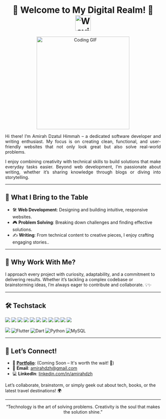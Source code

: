 <h1 align="center">🌟 Welcome to My Digital Realm! 🌟 
  <img src="https://media.giphy.com/media/hvRJCLFzcasrR4ia7z/giphy.gif" alt="Waving Hand" width="50" />
</h1>

<p align="center">
<img src="https://media.giphy.com/media/L8K62iTDkzGX6/giphy.gif" alt="Coding GIF" width="300" />
</p>

<p align="justify"> Hi there! I’m Amirah Dzatul Himmah – a dedicated software developer and writing enthusiast. My focus is on creating clean, functional, and user-friendly websites that not only look great but also solve real-world problems. </p> <p align="justify"> I enjoy combining creativity with technical skills to build solutions that make everyday tasks easier. Beyond web development, I’m passionate about writing, whether it’s sharing knowledge through blogs or diving into storytelling. </p>

---

## 🔧 **What I Bring to the Table**
- 🛠 **Web Development**: Designing and building intuitive, responsive websites.
- 🎮 **Problem Solving**: Breaking down challenges and finding effective solutions.  
- ✍️ **Writing**: From technical content to creative pieces, I enjoy crafting engaging stories..  

---

## 🌈 **Why Work With Me?**
I approach every project with curiosity, adaptability, and a commitment to delivering results. Whether it’s tackling a complex codebase or brainstorming ideas, I’m always eager to contribute and collaborate. 💡✨  

---

## 🛠️ **Techstack**
<p align="left">
  
![](https://img.shields.io/badge/Code-JavaScript-informational?style=flat&color=informational&logo=javascript)
![](https://img.shields.io/badge/Code-React-informational?style=flat&color=informational&logo=react)
![](https://img.shields.io/badge/Code-TypeScript-informational?style=flat&color=informational)
![](https://img.shields.io/badge/Code-Node-informational?style=flat&color=informational&logo=node.js)
![](https://img.shields.io/badge/Code-Tailwind%20CSS-informational?style=flat&color=informational&logo=tailwind-css)
![](https://img.shields.io/badge/Code-Laravel-informational?style=flat&color=informational&logo=laravel)
![](https://img.shields.io/badge/Code-PHP-informational?style=flat&color=informational&logo=php)
![](https://img.shields.io/badge/Framework-Next.js-informational?style=flat&color=informational&logo=next.js)
![](https://img.shields.io/badge/Database-MongoDB-informational?style=flat&color=informational&logo=mongodb)
![](https://img.shields.io/badge/Framework-Express.js-informational?style=flat&color=informational&logo=express)
![](https://img.shields.io/badge/Framework-Vue.js-informational?style=flat&color=informational&logo=vue.js)
<!-- ![](https://img.shields.io/badge/ORM-Prisma-informational?style=flat&color=informational&logo=prisma) -->
<!-- ![](https://img.shields.io/badge/Platform-AWS-informational?style=flat&color=informational&logo=amazon-aws) -->
 ![](https://img.shields.io/badge/Design-Figma-informational?style=flat&color=informational&logo=figma)
 ![Flutter](https://img.shields.io/badge/Flutter-%2302569B.svg?style=flat-square&logo=Flutter&logoColor=white)
 ![Dart](https://img.shields.io/badge/dart-%230175C2.svg?style=flat-square&logo=dart&logoColor=white) 
 ![Python](https://img.shields.io/badge/python-3670A0?style=flat-square&logo=python&logoColor=ffdd54)
 ![MySQL](https://img.shields.io/badge/mysql-%2300f.svg?style=flat-square&logo=mysql&logoColor=white)

</p>


---

## 🤝 **Let’s Connect!**
- 🔗 **[Portfolio](#)**: (Coming Soon – It's worth the wait! 🚧)  
- 💌 **Email**: amirahdzh@gmail.com  
- 💻 **LinkedIn**: [linkedin.com/in/amirahdzh](#)  

Let’s collaborate, brainstorm, or simply geek out about tech, books, or the latest travel destinations! 🌍  

---

<p align="center">
“Technology is the art of solving problems. Creativity is the soul that makes the solution shine.”  
</p>  


